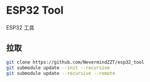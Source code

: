 # ESP32 Tool

ESP32 工具

## 拉取

```sh
git clone https://github.com/NevermindZZT/esp32_tool
git submodule update --init --recursive
git submodule update --recursive --remote
```

